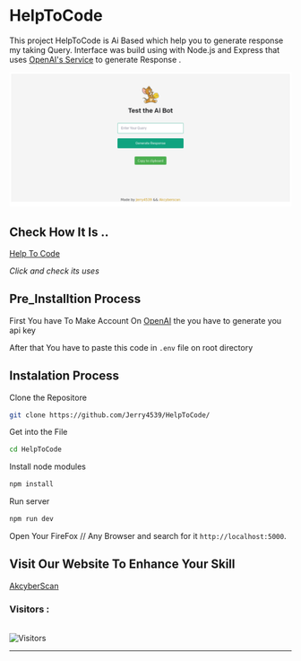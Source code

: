 # HelpToCode

This project HelpToCode is Ai Based which help you to generate response my taking Query. Interface was build using with Node.js and Express that uses [OpenAI's Service](https://beta.openai.com/docs/guides/) to generate Response . 

 <a href="https://tender-foal-headscarf.cyclic.app/"></a>

<img src="public/screen.png" width="100%" height="50%">

## Check How It Is ..

[Help To Code](https://dull-erin-gharial-hem.cyclic.app/)

<i>Click and check its uses</i>

## Pre_Installtion Process

First You have To Make Account On [OpenAI](https://beta.openai.com/) the you have to generate you api key

After that You have to paste this code in `.env` file on root directory


## Instalation Process

Clone the Repositore

```bash
git clone https://github.com/Jerry4539/HelpToCode/
```

Get into the File

```bash
cd HelpToCode
```
Install node modules

```bash
npm install
```

Run server

```bash
npm run dev
```

Open Your FireFox // Any Browser and search for it `http://localhost:5000`. 

## Visit Our Website To Enhance Your Skill

[AkcyberScan](https://jerry4539.online)


<h3>Visitors :</h3>
<br>
<img src="https://profile-counter.glitch.me/HelpToCode/count.svg" alt="Visitors">
<hr>
<br>




